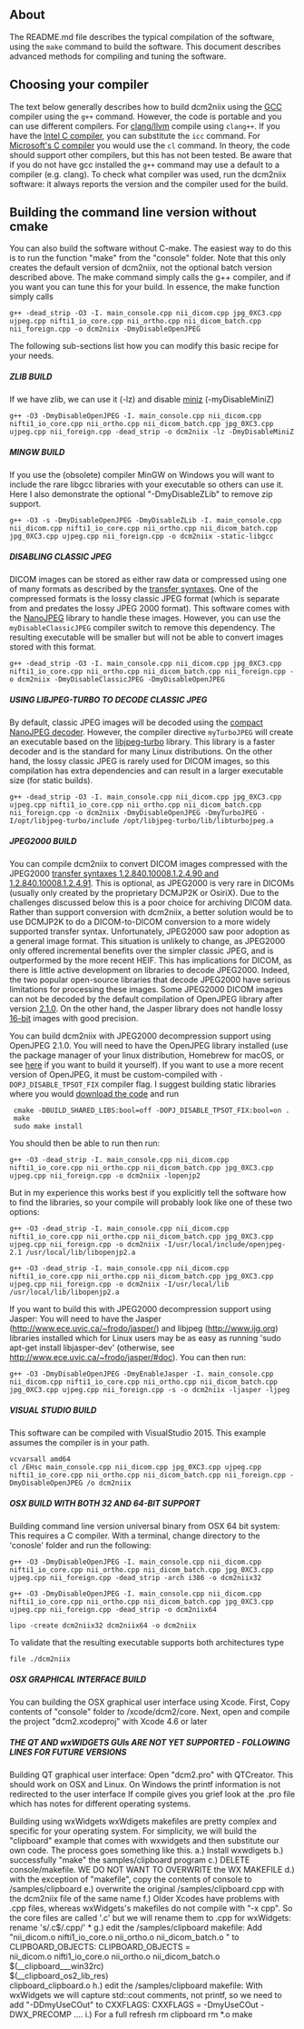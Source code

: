 ## About

The README.md file describes the typical compilation of the software, using the `make` command to build the software. This document describes advanced methods for compiling and tuning the software.

## Choosing your compiler

The text below generally describes how to build dcm2niix using the [GCC](https://gcc.gnu.org) compiler using the `g++` command. However, the code is portable and you can use different compilers. For [clang/llvm](https://clang.llvm.org) compile using `clang++`.  If you have the [Intel C compiler](https://software.intel.com/en-us/c-compilers), you can substitute the `icc` command. For [Microsoft's C compiler](http://landinghub.visualstudio.com/visual-cpp-build-tools) you would use the `cl` command. In theory, the code should support other compilers, but this has not been tested. Be aware that if you do not have gcc installed the `g++` command may use a default to a compiler (e.g. clang). To check what compiler was used, run the dcm2niix software: it always reports the version and the compiler used for the build.


## Building the command line version without cmake

You can also build the software without C-make. The easiest way to do this is to run the function "make" from the "console" folder. Note that this only creates the default version of dcm2niix, not the optional batch version described above. The make command simply calls the g++ compiler, and if you want you can tune this for your build. In essence, the make function simply calls

```
g++ -dead_strip -O3 -I. main_console.cpp nii_dicom.cpp jpg_0XC3.cpp ujpeg.cpp nifti1_io_core.cpp nii_ortho.cpp nii_dicom_batch.cpp nii_foreign.cpp -o dcm2niix -DmyDisableOpenJPEG
```

The following sub-sections list how you can modify this basic recipe for your needs.

##### ZLIB BUILD
 If we have zlib, we can use it (-lz) and disable [miniz](https://code.google.com/p/miniz/) (-myDisableMiniZ)

```
g++ -O3 -DmyDisableOpenJPEG -I. main_console.cpp nii_dicom.cpp nifti1_io_core.cpp nii_ortho.cpp nii_dicom_batch.cpp jpg_0XC3.cpp ujpeg.cpp nii_foreign.cpp -dead_strip -o dcm2niix -lz -DmyDisableMiniZ
```

##### MINGW BUILD

If you use the (obsolete) compiler MinGW on Windows you will want to include the rare libgcc libraries with your executable so others can use it. Here I also demonstrate the optional "-DmyDisableZLib" to remove zip support.

```
g++ -O3 -s -DmyDisableOpenJPEG -DmyDisableZLib -I. main_console.cpp nii_dicom.cpp nifti1_io_core.cpp nii_ortho.cpp nii_dicom_batch.cpp jpg_0XC3.cpp ujpeg.cpp nii_foreign.cpp -o dcm2niix -static-libgcc
```

##### DISABLING CLASSIC JPEG

DICOM images can be stored as either raw data or compressed using one of many formats as described by the [transfer syntaxes](https://www.nitrc.org/plugins/mwiki/index.php/dcm2nii:MainPage#Transfer_Syntaxes_and_Compressed_Images). One of the compressed formats is the lossy classic JPEG format (which is separate from and predates the lossy JPEG 2000 format). This software comes with the [NanoJPEG](http://keyj.emphy.de/nanojpeg/) library to handle these images. However, you can use the `myDisableClassicJPEG` compiler switch to remove this dependency. The resulting executable will be smaller but will not be able to convert images stored with this format.

```
g++ -dead_strip -O3 -I. main_console.cpp nii_dicom.cpp jpg_0XC3.cpp nifti1_io_core.cpp nii_ortho.cpp nii_dicom_batch.cpp nii_foreign.cpp -o dcm2niix -DmyDisableClassicJPEG -DmyDisableOpenJPEG
```

##### USING LIBJPEG-TURBO TO DECODE CLASSIC JPEG

By default, classic JPEG images will be decoded using the [compact NanoJPEG decoder](http://keyj.emphy.de/nanojpeg/). However, the compiler directive `myTurboJPEG`  will create an executable based on the [libjpeg-turbo](http://www.libjpeg-turbo.org) library. This library is a faster decoder and is the standard for many Linux distributions. On the other hand, the lossy classic JPEG is rarely used for DICOM images, so this compilation has extra dependencies and can result in a larger executable size (for static builds).

```
g++ -dead_strip -O3 -I. main_console.cpp nii_dicom.cpp jpg_0XC3.cpp ujpeg.cpp nifti1_io_core.cpp nii_ortho.cpp nii_dicom_batch.cpp nii_foreign.cpp -o dcm2niix -DmyDisableOpenJPEG -DmyTurboJPEG -I/opt/libjpeg-turbo/include /opt/libjpeg-turbo/lib/libturbojpeg.a
```

##### JPEG2000 BUILD

You can compile dcm2niix to convert DICOM images compressed with the JPEG2000 [transfer syntaxes 1.2.840.10008.1.2.4.90 and 1.2.840.10008.1.2.4.91](https://www.nitrc.org/plugins/mwiki/index.php/dcm2nii:MainPage#Transfer_Syntaxes_and_Compressed_Images). This is optional, as JPEG2000 is very rare in DICOMs (usually only created by the proprietary DCMJP2K or OsiriX). Due to the challenges discussed below this is a poor choice for archiving DICOM data. Rather than support conversion with dcm2niix, a better solution would be to use DCMJP2K to do a DICOM-to-DICOM conversion to a more widely supported transfer syntax. Unfortunately, JPEG2000 saw poor adoption as a general image format. This situation is unlikely to change, as JPEG2000 only offered incremental benefits over the simpler classic JPEG, and is outperformed by the more recent HEIF. This has implications for DICOM, as there is little active development on libraries to decode JPEG2000. Indeed, the two popular open-source libraries that decode JPEG2000 have serious limitations for processing these images. Some JPEG2000 DICOM images can not be decoded by the default compilation of OpenJPEG library after version [2.1.0](https://github.com/uclouvain/openjpeg/issues/962). On the other hand, the Jasper library does not handle lossy [16-bit](https://en.wikipedia.org/wiki/JPEG_2000) images with good precision.

You can build dcm2niix with JPEG2000 decompression support using OpenJPEG 2.1.0. You will need to have the OpenJPEG library installed (use the package manager of your linux distribution, Homebrew for macOS, or see [here](https://github.com/uclouvain/openjpeg/blob/master/INSTALL.md) if you want to build it yourself). If you want to use a more recent version of OpenJPEG, it must be custom-compiled with `-DOPJ_DISABLE_TPSOT_FIX` compiler flag. I suggest building static libraries where you would [download the code](https://github.com/uclouvain/openjpeg) and run
```
 cmake -DBUILD_SHARED_LIBS:bool=off -DOPJ_DISABLE_TPSOT_FIX:bool=on .
 make
 sudo make install
```
You should then be able to run then run:

```
g++ -O3 -dead_strip -I. main_console.cpp nii_dicom.cpp nifti1_io_core.cpp nii_ortho.cpp nii_dicom_batch.cpp jpg_0XC3.cpp ujpeg.cpp nii_foreign.cpp -o dcm2niix -lopenjp2
```

But in my experience this works best if you explicitly tell the software how to find the libraries, so your compile will probably look like one of these two options:

```
g++ -O3 -dead_strip -I. main_console.cpp nii_dicom.cpp nifti1_io_core.cpp nii_ortho.cpp nii_dicom_batch.cpp jpg_0XC3.cpp ujpeg.cpp nii_foreign.cpp -o dcm2niix -I/usr/local/include/openjpeg-2.1 /usr/local/lib/libopenjp2.a
```

```
g++ -O3 -dead_strip -I. main_console.cpp nii_dicom.cpp nifti1_io_core.cpp nii_ortho.cpp nii_dicom_batch.cpp jpg_0XC3.cpp ujpeg.cpp nii_foreign.cpp -o dcm2niix -I/usr/local/lib /usr/local/lib/libopenjp2.a
```

 If you want to build this with JPEG2000 decompression support using Jasper: You will need to have the Jasper (http://www.ece.uvic.ca/~frodo/jasper/) and libjpeg (http://www.ijg.org) libraries installed which for Linux users may be as easy as running 'sudo apt-get install libjasper-dev' (otherwise, see http://www.ece.uvic.ca/~frodo/jasper/#doc). You can then run:

```
g++ -O3 -DmyDisableOpenJPEG -DmyEnableJasper -I. main_console.cpp nii_dicom.cpp nifti1_io_core.cpp nii_ortho.cpp nii_dicom_batch.cpp jpg_0XC3.cpp ujpeg.cpp nii_foreign.cpp -s -o dcm2niix -ljasper -ljpeg
```

##### VISUAL STUDIO BUILD

This software can be compiled with VisualStudio 2015. This example assumes the compiler is in your path.

```
vcvarsall amd64
cl /EHsc main_console.cpp nii_dicom.cpp jpg_0XC3.cpp ujpeg.cpp nifti1_io_core.cpp nii_ortho.cpp nii_dicom_batch.cpp nii_foreign.cpp -DmyDisableOpenJPEG /o dcm2niix
```

##### OSX BUILD WITH BOTH 32 AND 64-BIT SUPPORT

Building command line version universal binary from OSX 64 bit system:
 This requires a C compiler. With a terminal, change directory to the 'conosle' folder and run the following:

```
g++ -O3 -DmyDisableOpenJPEG -I. main_console.cpp nii_dicom.cpp nifti1_io_core.cpp nii_ortho.cpp nii_dicom_batch.cpp jpg_0XC3.cpp ujpeg.cpp nii_foreign.cpp -dead_strip -arch i386 -o dcm2niix32
```

```
g++ -O3 -DmyDisableOpenJPEG -I. main_console.cpp nii_dicom.cpp nifti1_io_core.cpp nii_ortho.cpp nii_dicom_batch.cpp jpg_0XC3.cpp ujpeg.cpp nii_foreign.cpp -dead_strip -o dcm2niix64
```

```
lipo -create dcm2niix32 dcm2niix64 -o dcm2niix
```

 To validate that the resulting executable supports both architectures type

```
file ./dcm2niix
```

##### OSX GRAPHICAL INTERFACE BUILD

You can building the OSX graphical user interface using Xcode. First, Copy contents of "console" folder to /xcode/dcm2/core. Next, open and compile the project "dcm2.xcodeproj" with Xcode 4.6 or later

##### THE QT AND wxWIDGETS GUIs ARE NOT YET SUPPORTED - FOLLOWING LINES FOR FUTURE VERSIONS

Building QT graphical user interface:
  Open "dcm2.pro" with QTCreator. This should work on OSX and Linux. On Windows the printf information is not redirected to the user interface
  If compile gives you grief look at the .pro file which has notes for different operating systems.

Building using wxWidgets
wxWdigets makefiles are pretty complex and specific for your operating system. For simplicity, we will build the "clipboard" example that comes with wxwidgets and then substitute our own code. The process goes something like this.
 a.) Install wxwdigets
 b.) successfully "make" the samples/clipboard program
 c.) DELETE console/makefile. WE DO NOT WANT TO OVERWRITE the WX MAKEFILE
 d.) with the exception of "makefile", copy the contents of console to /samples/clipboard
 e.) overwrite the original /samples/clipboard.cpp with the dcm2niix file of the same name
 f.) Older Xcodes have problems with .cpp files, whereas wxWidgets's makefiles do not compile with "-x cpp". So the core files are called '.c' but we will rename them to .cpp for wxWidgets:
 rename 's/\.c$/\.cpp/' *
 g.) edit the /samples/clipboard makefile: Add "nii_dicom.o nifti1_io_core.o nii_ortho.o nii_dicom_batch.o \" to CLIPBOARD_OBJECTS:
CLIPBOARD_OBJECTS =  \
  nii_dicom.o nifti1_io_core.o nii_ortho.o nii_dicom_batch.o \
  $(__clipboard___win32rc) \
  $(__clipboard_os2_lib_res) \
  clipboard_clipboard.o
 h.) edit the /samples/clipboard makefile: With wxWidgets we will capture std::cout comments, not printf, so we need to add "-DDmyUseCOut" to CXXFLAGS:
CXXFLAGS = -DmyUseCOut -DWX_PRECOMP ....
 i.) For a full refresh
rm clipboard
rm *.o
make
